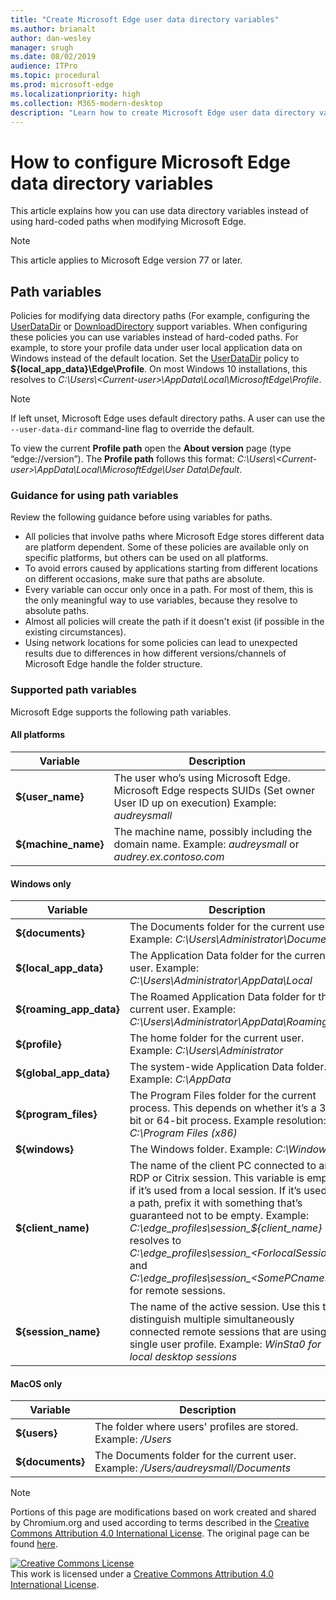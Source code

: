 ```yaml
---
title: "Create Microsoft Edge user data directory variables"
ms.author: brianalt
author: dan-wesley
manager: srugh
ms.date: 08/02/2019
audience: ITPro
ms.topic: procedural
ms.prod: microsoft-edge
ms.localizationpriority: high
ms.collection: M365-modern-desktop
description: "Learn how to create Microsoft Edge user data directory variables"
---
```


# How to configure Microsoft Edge data directory variables

This article explains how you can use data directory variables instead of using hard-coded paths when modifying Microsoft Edge.

>[!NOTE]
>This article applies to Microsoft Edge version 77 or later.

## Path variables

Policies for modifying data directory paths (For example, configuring the [UserDataDir](microsoft-edge-policies.md#userdatadir) or [DownloadDirectory](microsoft-edge-policies.md#downloaddirectory) support variables. When configuring these policies you can use variables instead of hard-coded paths. For example, to store your profile data under user local application data on Windows instead of the default location. Set the [UserDataDir](microsoft-edge-policies.md#userdatadir) policy to **${local_app_data}\Edge\Profile**. On most Windows 10 installations, this resolves to *C:\Users\\&lt;Current-user&gt;\AppData\Local\MicrosoftEdge\Profile*.

>[!NOTE]
>If left unset, Microsoft Edge uses default directory paths. A user can use the `--user-data-dir` command-line flag to override the default.

To view the current  **Profile path** open the **About version** page (type “edge://version”). The **Profile path** follows this format: *C:\Users\\&lt;Current-user&gt;\AppData\Local\MicrosoftEdge\User Data\Default*.

### Guidance for using path variables

Review the following guidance before using variables for paths.

- All policies that involve paths where Microsoft Edge stores different data are platform dependent. Some of these policies are available only on specific platforms, but others can be used on all platforms.
- To avoid errors caused by applications starting from different locations on different occasions, make sure that paths are absolute.
- Every variable can occur only once in a path. For most of them, this is the only meaningful way to use variables, because they resolve to absolute paths.
- Almost all policies will create the path if it doesn't exist (if possible in the existing circumstances).
- Using network locations for some policies can lead to unexpected results due to differences in how different versions/channels of Microsoft Edge handle the folder structure.

### Supported path variables

Microsoft Edge supports the following path variables.

#### All platforms

| Variable | Description |
| --- | --- |
| **${user_name}** | The user who’s using Microsoft Edge. Microsoft Edge respects SUIDs (Set owner User ID up on execution) Example: *audreysmall* |
| **${machine_name}** | The machine name, possibly including the domain name. Example: *audreysmall* or *audrey.ex.contoso.com* |

#### Windows only

| Variable | Description |
| --- | --- |
| **${documents}** | The Documents folder for the current user. Example: *C:\Users\Administrator\Documents* |
|**${local_app_data}** | The Application Data folder for the current user. Example: *C:\Users\Administrator\AppData\Local* |
|**${roaming_app_data}** | The Roamed Application Data folder for the current user. Example: *C:\Users\Administrator\AppData\Roaming* |
| **${profile}** | The home folder for the current user. Example: *C:\Users\Administrator* |
| **${global_app_data}** | The system-wide Application Data folder. Example: *C:\AppData* |
| **${program_files}** | The Program Files folder for the current process. This depends on whether it’s a 32-bit or 64-bit process. Example resolution: *C:\Program Files (x86)* |
| **${windows}** | The Windows folder. Example: *C:\Windows* |
| **${client_name)** | The name of the client PC connected to an RDP or Citrix session. This variable is empty if it’s used from a local session. If it’s used in a path, prefix it with something that’s guaranteed not to be empty. Example: *C:\edge_profiles\session_${client_name}* resolves to *C:\edge_profiles\session_&lt;ForlocalSessions&gt;* and *C:\edge_profiles\session_&lt;SomePCname&gt;* for remote sessions. |
| **${session_name}** | The name of the active session. Use this to distinguish multiple simultaneously connected remote sessions that are using a single user profile. Example: *WinSta0 for local desktop sessions* |

#### MacOS only

| Variable | Description |
| --- | --- |
| **${users}** | The folder where users' profiles are stored. Example: */Users* |
| **${documents}** | The Documents folder for the current user. Example: */Users/audreysmall/Documents* |

>[!NOTE]
>Portions of this page are modifications based on work created and shared by Chromium.org and used according to terms  described in the [Creative Commons Attribution 4.0 International License](http://creativecommons.org/licenses/by/4.0/). The original page can be found [here](https://www.chromium.org/administrators/policy-list-3/user-data-directory-variables).
  
<a rel="license" href="http://creativecommons.org/licenses/by/4.0/"><img alt="Creative Commons License" style="border-width:0" src="https://i.creativecommons.org/l/by/4.0/88x31.png" /></a><br/>This work is licensed under a <a rel="license" href="http://creativecommons.org/licenses/by/4.0/">Creative Commons Attribution 4.0 International License</a>.
